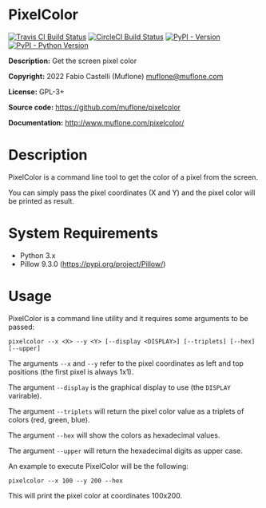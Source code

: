 # PixelColor

[![Travis CI Build Status](https://img.shields.io/travis/com/muflone/pixelcolor/master.svg)](https://www.travis-ci.com/github/muflone/pixelcolor)
[![CircleCI Build Status](https://img.shields.io/circleci/project/github/muflone/pixelcolor/master.svg)](https://circleci.com/gh/muflone/pixelcolor)
[![PyPI - Version](https://img.shields.io/pypi/v/PixelColor.svg)](https://pypi.org/project/PixelColor/)
[![PyPI - Python Version](https://img.shields.io/pypi/pyversions/PixelColor.svg)](https://pypi.org/project/PixelColor/)

**Description:** Get the screen pixel color

**Copyright:** 2022 Fabio Castelli (Muflone) <muflone@muflone.com>

**License:** GPL-3+

**Source code:** https://github.com/muflone/pixelcolor

**Documentation:** http://www.muflone.com/pixelcolor/

# Description

PixelColor is a command line tool to get the color of a pixel from the screen.

You can simply pass the pixel coordinates (X and Y) and the pixel color will
be printed as result.

# System Requirements

* Python 3.x
* Pillow 9.3.0 (https://pypi.org/project/Pillow/)

# Usage

PixelColor is a command line utility and it requires some arguments to be passed:

```
pixelcolor --x <X> --y <Y> [--display <DISPLAY>] [--triplets] [--hex] [--upper]
```

The arguments `--x` and `--y` refer to the pixel coordinates as left and top
positions (the first pixel is always 1x1).

The argument `--display` is the graphical display to use (the `DISPLAY`
varirable).

The argument `--triplets` will return the pixel color value as a triplets of
colors (red, green, blue).

The argument `--hex` will show the colors as hexadecimal values.

The argument `--upper` will return the hexadecimal digits as upper case.

An example to execute PixelColor will be the following:

```
pixelcolor --x 100 --y 200 --hex
```

This will print the pixel color at coordinates 100x200.
